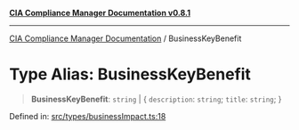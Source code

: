 [**CIA Compliance Manager Documentation v0.8.1**](../README.md)

***

[CIA Compliance Manager Documentation](../globals.md) / BusinessKeyBenefit

# Type Alias: BusinessKeyBenefit

> **BusinessKeyBenefit**: `string` \| \{ `description`: `string`; `title`: `string`; \}

Defined in: [src/types/businessImpact.ts:18](https://github.com/Hack23/cia-compliance-manager/blob/aea527f1006de96602c10bb201453301cffe7b07/src/types/businessImpact.ts#L18)
